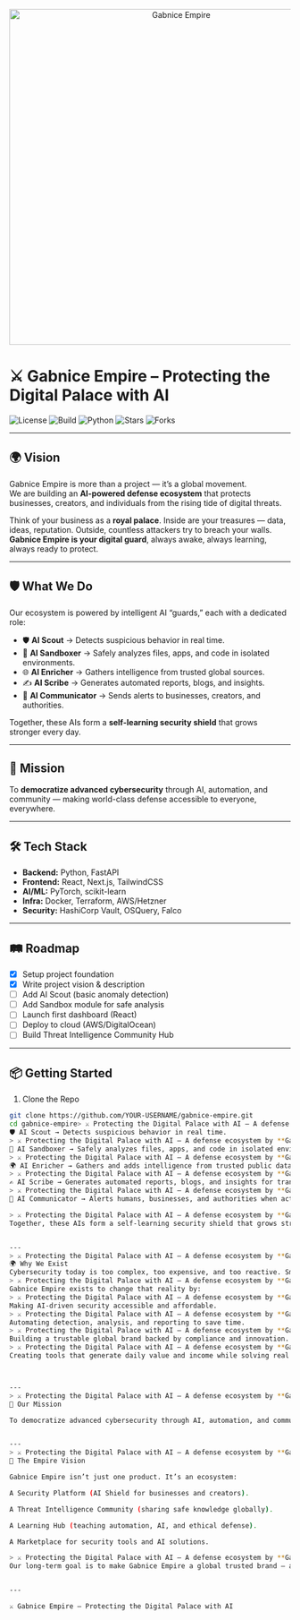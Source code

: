 <p align="center">
  <img src="banner.png" alt="Gabnice Empire" width="600"/>
</p>

# ⚔️ Gabnice Empire – Protecting the Digital Palace with AI  

![License](https://img.shields.io/badge/License-MIT-blue.svg)
![Build](https://img.shields.io/badge/Build-Passing-brightgreen.svg)
![Python](https://img.shields.io/badge/Python-3.10+-yellow.svg)
![Stars](https://img.shields.io/github/stars/YOUR-USERNAME/gabnice-empire?style=social)
![Forks](https://img.shields.io/github/forks/YOUR-USERNAME/gabnice-empire?style=social)

---

## 🌍 Vision  
Gabnice Empire is more than a project — it’s a global movement.  
We are building an **AI-powered defense ecosystem** that protects businesses, creators, and individuals from the rising tide of digital threats.  

Think of your business as a **royal palace**. Inside are your treasures — data, ideas, reputation. Outside, countless attackers try to breach your walls. **Gabnice Empire is your digital guard**, always awake, always learning, always ready to protect.  

---

## 🛡️ What We Do  
Our ecosystem is powered by intelligent AI “guards,” each with a dedicated role:  

- 🛡️ **AI Scout** → Detects suspicious behavior in real time.  
- 🏰 **AI Sandboxer** → Safely analyzes files, apps, and code in isolated environments.  
- 🌐 **AI Enricher** → Gathers intelligence from trusted global sources.  
- ✍️ **AI Scribe** → Generates automated reports, blogs, and insights.  
- 📢 **AI Communicator** → Sends alerts to businesses, creators, and authorities.  

Together, these AIs form a **self-learning security shield** that grows stronger every day.  

---

## 🚀 Mission  
To **democratize advanced cybersecurity** through AI, automation, and community — making world-class defense accessible to everyone, everywhere.  

---

## 🛠️ Tech Stack  
- **Backend:** Python, FastAPI  
- **Frontend:** React, Next.js, TailwindCSS  
- **AI/ML:** PyTorch, scikit-learn  
- **Infra:** Docker, Terraform, AWS/Hetzner  
- **Security:** HashiCorp Vault, OSQuery, Falco  

---

## 🛤️ Roadmap  

- [x] Setup project foundation  
- [x] Write project vision & description  
- [ ] Add AI Scout (basic anomaly detection)  
- [ ] Add Sandbox module for safe analysis  
- [ ] Launch first dashboard (React)  
- [ ] Deploy to cloud (AWS/DigitalOcean)  
- [ ] Build Threat Intelligence Community Hub  

---

## 📦 Getting Started  

1. Clone the Repo  
```bash
git clone https://github.com/YOUR-USERNAME/gabnice-empire.git
cd gabnice-empire> ⚔️ Protecting the Digital Palace with AI – A defense ecosystem by **Gabnice Empire**
🛡️ AI Scout → Detects suspicious behavior in real time.
> ⚔️ Protecting the Digital Palace with AI – A defense ecosystem by **Gabnice Empire**
🔬 AI Sandboxer → Safely analyzes files, apps, and code in isolated environments.
> ⚔️ Protecting the Digital Palace with AI – A defense ecosystem by **Gabnice Empire**
🌍 AI Enricher → Gathers and adds intelligence from trusted public data sources.
> ⚔️ Protecting the Digital Palace with AI – A defense ecosystem by **Gabnice Empire**
✍️ AI Scribe → Generates automated reports, blogs, and insights for transparency.
> ⚔️ Protecting the Digital Palace with AI – A defense ecosystem by **Gabnice Empire**
📢 AI Communicator → Alerts humans, businesses, and authorities when action is needed.

> ⚔️ Protecting the Digital Palace with AI – A defense ecosystem by **Gabnice Empire**
Together, these AIs form a self-learning security shield that grows stronger every day.


---
> ⚔️ Protecting the Digital Palace with AI – A defense ecosystem by **Gabnice Empire**
🌍 Why We Exist
Cybersecurity today is too complex, too expensive, and too reactive. Small businesses, startups, and individual creators often cannot afford enterprise-grade defense, leaving them vulnerable.
> ⚔️ Protecting the Digital Palace with AI – A defense ecosystem by **Gabnice Empire**
Gabnice Empire exists to change that reality by:
> ⚔️ Protecting the Digital Palace with AI – A defense ecosystem by **Gabnice Empire**
Making AI-driven security accessible and affordable.
> ⚔️ Protecting the Digital Palace with AI – A defense ecosystem by **Gabnice Empire**
Automating detection, analysis, and reporting to save time.
> ⚔️ Protecting the Digital Palace with AI – A defense ecosystem by **Gabnice Empire**
Building a trustable global brand backed by compliance and innovation.
> ⚔️ Protecting the Digital Palace with AI – A defense ecosystem by **Gabnice Empire**
Creating tools that generate daily value and income while solving real human problems.



---
> ⚔️ Protecting the Digital Palace with AI – A defense ecosystem by **Gabnice Empire**
🚀 Our Mission

To democratize advanced cybersecurity through AI, automation, and community — empowering everyone to defend their digital palace.


---
> ⚔️ Protecting the Digital Palace with AI – A defense ecosystem by **Gabnice Empire**
🤝 The Empire Vision

Gabnice Empire isn’t just one product. It’s an ecosystem:

A Security Platform (AI Shield for businesses and creators).

A Threat Intelligence Community (sharing safe knowledge globally).

A Learning Hub (teaching automation, AI, and ethical defense).

A Marketplace for security tools and AI solutions.

> ⚔️ Protecting the Digital Palace with AI – A defense ecosystem by **Gabnice Empire**
Our long-term goal is to make Gabnice Empire a global trusted brand — a fortress where innovation, defense, and opportunity meet.


---

⚔️ Gabnice Empire – Protecting the Digital Palace with AI
